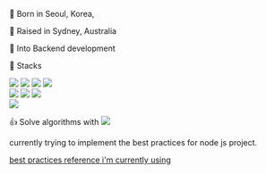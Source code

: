 :tiger: Born in Seoul, Korea,

:koala: Raised in Sydney, Australia

👀 Into Backend development

🌱 Stacks


<img src="https://img.shields.io/badge/JAVA-007396?style=for-the-badge&logo=java&logoColor=white">  <img src="https://img.shields.io/badge/Spring-6DB33F?style=for-the-badge&logo=Spring&logoColor=white">   <img src="https://img.shields.io/badge/javascript-F7DF1E?style=for-the-badge&logo=javascript&logoColor=black">   <img src="https://img.shields.io/badge/-NodeJS-yellow?style=for-the-badge&logo=Node.js&logoColor=white">  
<img src="https://img.shields.io/badge/oracle-F80000?style=for-the-badge&logo=oracle&logoColor=white">  <img src="https://img.shields.io/badge/mysql-4479A1?style=for-the-badge&logo=mysql&logoColor=white">  <img src="https://img.shields.io/badge/mariaDB-003545?style=for-the-badge&logo=mariaDB&logoColor=white">     
<img src="https://img.shields.io/badge/react-61DAFB?style=for-the-badge&logo=react&logoColor=black">


:thumbsup: Solve algorithms with <img src="https://img.shields.io/badge/Python-3766AB?style=flat-square&logo=Python&logoColor=white"/> 


currently trying to implement the best practices for node js project.

[best practices reference i'm currently using](https://github.com/goldbergyoni/nodebestpractices)
